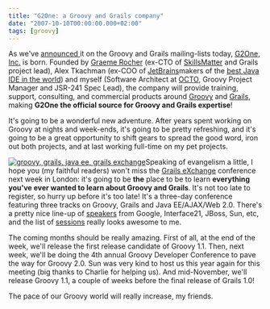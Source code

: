 ```yaml
---
title: "G2One: a Groovy and Grails company"
date: "2007-10-10T00:00:00.000+02:00"
tags: [groovy]
---
```


As we've [announced ](http://www.nabble.com/Announcing-G2One%3A-The-Groovy-Grails-Company-tf4599726.html)it on the Groovy and Grails mailing-lists today, [G2One, Inc.](http://www.g2one.com/) is born. Founded by [Graeme Rocher](http://graemerocher.blogspot.com/2007/10/g2one-groovygrails-company-is-born.html) (ex-CTO of [SkillsMatter](http://glaforge.free.fr/weblog/index.php?itemid=223) and Grails project lead), Alex Tkachman (ex-COO of [JetBrains](http://www.jetbrains.com/)makers of the [best Java IDE in the world](http://www.jetbrains.com/idea/)) and myself (Software Architect at [OCTO](http://www.octo.com/), Groovy Project Manager and JSR-241 Spec Lead), the company will provide training, support, consulting, and commercial products around [Groovy](http://groovy.codehaus.org/) and [Grails](http://grails.org/), making **G2One the official source for Groovy and Grails expertise**!

It's going to be a wonderful new adventure. After years spent working on Groovy at nights and week-ends, it's going to be pretty refreshing, and it's going to be a great opportunity to shift gears to spread the good word, iron out both projects, and at last working full-time on my pet projects.

[![groovy, grails, java ee, grails exchange](http://www.grails-exchange.com/custom/images/Grails-exchange-im-speaking-@-280-84.jpg "Guillaume LaForge at Grails eXchange 2007")](http://www.grails-exchange.com/pcd/1001)Speaking of evangelism a little, I hope you (my faithful readers) won't miss the [Grails eXchange](http://www.grails-exchange.com/) conference next week in London: it's going to be **the** place to be to learn **everything you've ever wanted to learn about Groovy and Grails**. It's not too late to register, so hurry up before it's too late! It's a three-day conference featuring three tracks on Groovy, Grails and Java EE/AJAX/Web 2.0. There's a pretty nice line-up of [speakers](http://www.grails-exchange.com/speakers/pcd/1001) from Google, Interface21, JBoss, Sun, etc, and the list of [sessions](http://www.grails-exchange.com/programme-grails-exchange/pdc/1001) really looks awesome to me.

The coming months should be really amazing. First of all, at the end of the week, we'll release the first release candidate of Groovy 1.1. Then, next week, we'll be doing the 4th annual Groovy Developer Conference to pave the way for Groovy 2.0. Sun was very kind to host us this year again for this meeting (big thanks to Charlie for helping us). And mid-November, we'll release Groovy 1.1, a couple of weeks before the final release of Grails 1.0!

The pace of our Groovy world will really increase, my friends.
